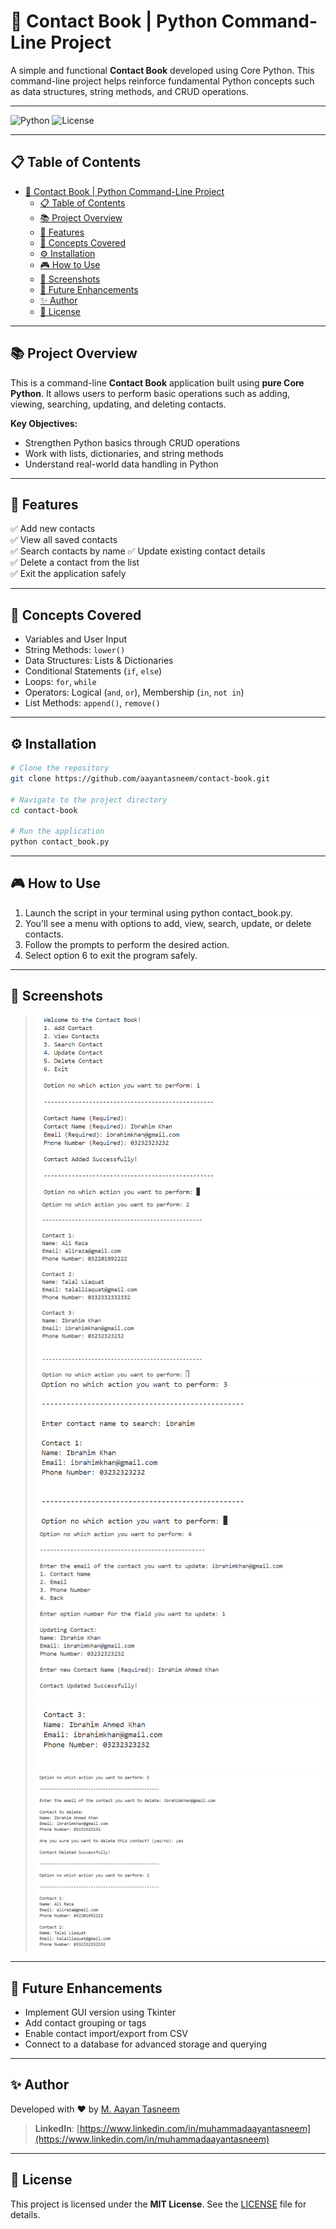 # 📒 Contact Book | Python Command-Line Project

A simple and functional **Contact Book** developed using Core Python. This command-line project helps reinforce fundamental Python concepts such as data structures, string methods, and CRUD operations.

---

![Python](https://img.shields.io/badge/Python-3.10-blue) ![License](https://img.shields.io/badge/License-MIT-green)

---

## 📋 Table of Contents
- [📒 Contact Book | Python Command-Line Project](#-contact-book--python-command-line-project)
  - [📋 Table of Contents](#-table-of-contents)
  - [📚 Project Overview](#-project-overview)
  - [🚀 Features](#-features)
  - [🧠 Concepts Covered](#-concepts-covered)
  - [⚙️ Installation](#️-installation)
  - [🎮 How to Use](#-how-to-use)
  - [📸 Screenshots](#-screenshots)
  - [🚧 Future Enhancements](#-future-enhancements)
  - [✨ Author](#-author)
  - [📄 License](#-license)

---

## 📚 Project Overview

This is a command-line **Contact Book** application built using **pure Core Python**. It allows users to perform basic operations such as adding, viewing, searching, updating, and deleting contacts.

**Key Objectives:**
- Strengthen Python basics through CRUD operations  
- Work with lists, dictionaries, and string methods  
- Understand real-world data handling in Python

---

## 🚀 Features

✅ Add new contacts  
✅ View all saved contacts  
✅ Search contacts by name 
✅ Update existing contact details  
✅ Delete a contact from the list  
✅ Exit the application safely  

---

## 🧠 Concepts Covered

- Variables and User Input  
- String Methods: `lower()`
- Data Structures: Lists & Dictionaries  
- Conditional Statements (`if`, `else`)  
- Loops: `for`, `while`  
- Operators: Logical (`and`, `or`), Membership (`in`, `not in`)  
- List Methods: `append()`, `remove()`  

---

## ⚙️ Installation

```bash
# Clone the repository
git clone https://github.com/aayantasneem/contact-book.git

# Navigate to the project directory
cd contact-book

# Run the application
python contact_book.py
```

---

## 🎮 How to Use

1. Launch the script in your terminal using python contact_book.py.
2. You'll see a menu with options to add, view, search, update, or delete contacts.
3. Follow the prompts to perform the desired action.
4. Select option 6 to exit the program safely.

---

## 📸 Screenshots

> ![Screenshot 1](screenshots/1.png)
> ![Screenshot 2](screenshots/2.png)
> ![Screenshot 3](screenshots/3.png)
> ![Screenshot 4](screenshots/4.png)
> ![Screenshot 5](screenshots/5.png)
> ![Screenshot 6](screenshots/6.png)

---

## 🚧 Future Enhancements

- Implement GUI version using Tkinter
- Add contact grouping or tags
- Enable contact import/export from CSV
- Connect to a database for advanced storage and querying

---

## ✨ Author

Developed with ❤️ by [M. Aayan Tasneem](https://github.com/aayantasneem)
> **LinkedIn**: [https://www.linkedin.com/in/muhammadaayantasneem](https://www.linkedin.com/in/muhammadaayantasneem)

---

## 📄 License

This project is licensed under the **MIT License**. See the [LICENSE](LICENSE) file for details.
